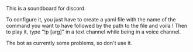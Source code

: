 This is a soundboard for discord.

To configure it, you just have to create a yaml file with the name of the command you want to have followed by the path to the file and voila !
Then to play it, type "!p [arg]" in a text channel while being in a voice channel.

The bot as currently some problems, so don't use it.
